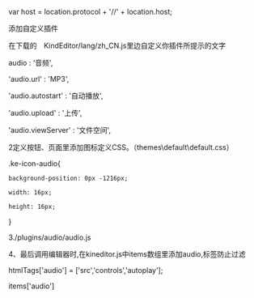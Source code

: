 var host =  location.protocol + '//' + location.host;


添加自定义插件

在下载的　KindEditor/lang/zh_CN.js里边自定义你插件所提示的文字

audio : '音频',

'audio.url' : 'MP3',

'audio.autostart' : '自动播放',

'audio.upload' : '上传',

'audio.viewServer' : '文件空间',


2定义按钮、页面里添加图标定义CSS。（themes\default\default.css）

.ke-icon-audio{

    background-position: 0px -1216px;

    width: 16px;

    height: 16px;
}

3./plugins/audio/audio.js


4、最后调用编辑器时,在kineditor.js中items数组里添加audio,标签防止过滤

htmlTags['audio'] = ['src','controls','autoplay'];

items['audio']